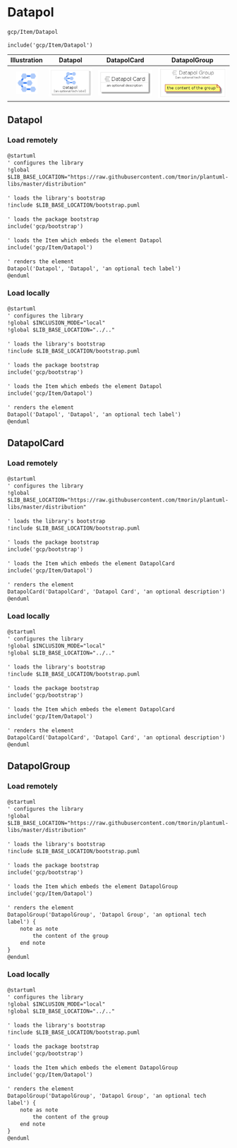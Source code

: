 # Datapol


```text
gcp/Item/Datapol
```

```text
include('gcp/Item/Datapol')
```



| Illustration | Datapol | DatapolCard | DatapolGroup |
| :---: | :---: | :---: | :---: |
| ![illustration for Illustration](../../gcp/Item/Datapol.png) | ![illustration for Datapol](../../gcp/Item/Datapol.Local.png) | ![illustration for DatapolCard](../../gcp/Item/DatapolCard.Local.png) | ![illustration for DatapolGroup](../../gcp/Item/DatapolGroup.Local.png) |




## Datapol

### Load remotely
```plantuml
@startuml
' configures the library
!global $LIB_BASE_LOCATION="https://raw.githubusercontent.com/tmorin/plantuml-libs/master/distribution"

' loads the library's bootstrap
!include $LIB_BASE_LOCATION/bootstrap.puml

' loads the package bootstrap
include('gcp/bootstrap')

' loads the Item which embeds the element Datapol
include('gcp/Item/Datapol')

' renders the element
Datapol('Datapol', 'Datapol', 'an optional tech label')
@enduml
```

### Load locally
```plantuml
@startuml
' configures the library
!global $INCLUSION_MODE="local"
!global $LIB_BASE_LOCATION="../.."

' loads the library's bootstrap
!include $LIB_BASE_LOCATION/bootstrap.puml

' loads the package bootstrap
include('gcp/bootstrap')

' loads the Item which embeds the element Datapol
include('gcp/Item/Datapol')

' renders the element
Datapol('Datapol', 'Datapol', 'an optional tech label')
@enduml
```

## DatapolCard

### Load remotely
```plantuml
@startuml
' configures the library
!global $LIB_BASE_LOCATION="https://raw.githubusercontent.com/tmorin/plantuml-libs/master/distribution"

' loads the library's bootstrap
!include $LIB_BASE_LOCATION/bootstrap.puml

' loads the package bootstrap
include('gcp/bootstrap')

' loads the Item which embeds the element DatapolCard
include('gcp/Item/Datapol')

' renders the element
DatapolCard('DatapolCard', 'Datapol Card', 'an optional description')
@enduml
```

### Load locally
```plantuml
@startuml
' configures the library
!global $INCLUSION_MODE="local"
!global $LIB_BASE_LOCATION="../.."

' loads the library's bootstrap
!include $LIB_BASE_LOCATION/bootstrap.puml

' loads the package bootstrap
include('gcp/bootstrap')

' loads the Item which embeds the element DatapolCard
include('gcp/Item/Datapol')

' renders the element
DatapolCard('DatapolCard', 'Datapol Card', 'an optional description')
@enduml
```

## DatapolGroup

### Load remotely
```plantuml
@startuml
' configures the library
!global $LIB_BASE_LOCATION="https://raw.githubusercontent.com/tmorin/plantuml-libs/master/distribution"

' loads the library's bootstrap
!include $LIB_BASE_LOCATION/bootstrap.puml

' loads the package bootstrap
include('gcp/bootstrap')

' loads the Item which embeds the element DatapolGroup
include('gcp/Item/Datapol')

' renders the element
DatapolGroup('DatapolGroup', 'Datapol Group', 'an optional tech label') {
    note as note
        the content of the group
    end note
}
@enduml
```

### Load locally
```plantuml
@startuml
' configures the library
!global $INCLUSION_MODE="local"
!global $LIB_BASE_LOCATION="../.."

' loads the library's bootstrap
!include $LIB_BASE_LOCATION/bootstrap.puml

' loads the package bootstrap
include('gcp/bootstrap')

' loads the Item which embeds the element DatapolGroup
include('gcp/Item/Datapol')

' renders the element
DatapolGroup('DatapolGroup', 'Datapol Group', 'an optional tech label') {
    note as note
        the content of the group
    end note
}
@enduml
```

